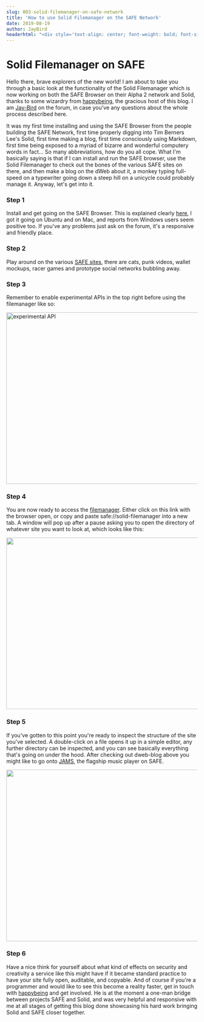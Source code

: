 ```yaml
---
slug: 003-solid-filemanager-on-safe-network
title: 'How to use Solid Filemanager on the SAFE Network'
date: 2019-08-19
author: JayBird
headerhtml: "<div style='text-align: center; font-weight: bold; font-size: +4em;'><img src='/images/safegit-logo-8a31ccf66202d8209de7345c105da82070b22876_2_1380x580.png' description='safegit logo' style='text-flow: left; '>Filemanager</div>"
---
```


# Solid Filemanager on SAFE

Hello there, brave explorers of the new world! I am about to take you through a basic look at the functionality of the Solid Filemanager which is now working on both the SAFE Browser on their Alpha 2 network and Solid, thanks to some wizardry from [happybeing](https://safenetforum.org/u/happybeing), the gracious host of this blog. I am [Jay-Bird](https://safenetforum.org/u/JayBird) on the forum, in case you've any questions about the whole process described here.

It was my first time installing and using the SAFE Browser from the people building the SAFE Network, first time properly digging into Tim Berners Lee's Solid, first time making a blog, first time consciously using Markdown, first time being exposed to a myriad of bizarre and wonderful computery words in fact... So many abbreviations, how do you all cope. What I'm basically saying is that if I can install and run the SAFE browser, use the Solid Filemanager to check out the bones of the various SAFE sites on there, and then make a blog on the dWeb about it, a monkey typing full-speed on a typewriter going down a steep hill on a unicycle could probably manage it. Anyway, let's get into it.

### Step 1

Install and get going on the SAFE Browser. This is explained clearly [here](https://safenetforum.org/t/the-safe-browser/28031), I got it going on Ubuntu and on Mac, and reports from Windows users seem positive too. If you've any problems just ask on the forum, it's a responsive and friendly place.

### Step 2

Play around on the various [SAFE sites](https://safenetforum.org/t/list-of-websites-safesites-webids-community-resources/25168/101), there are cats, punk videos, wallet mockups, racer games and prototype social networks bubbling away.

### Step 3

Remember to enable experimental APIs in the top right before using the filemanager like so:

<img src="https://previews.dropbox.com/p/thumb/AAgkwI3ctUTB4F_WFD6n27jSfmKu_05K5qjNXuPS_Cw8vca0mTLqLg39VDYYNZxeRP63UPaVrXhJS2aoJgZ8Pn3kQQVXwG8C2P8ncm0lWkwKA7zimrfCFQmlXukQyD1E02HWAuNP645EGO_kbkAk97Fzhs4_EAd89hGp1BboWYjcJWVObqLCrMy6g2_z16UXOAwTI4TbMPaCNkzVFHyjRsN3o1CtHOqIG3Di5njDVuFili4v20Gyh6l89TCMk5ITHwgBixzOhBHczsdvvNDKiWCtV8lFqGKnVVwXNsJmbuXTm5Tl8LTogdix3pF-THGDRAI3XdszrlBDboqVWlvqsRn4kP_6eP6y21N2NI5FswbXHw/p.png?fv_content=true&size_mode=5" alt="experimental API" width="720" height="450"/>

### Step 4

You are now ready to access the [filemanager](safe://solid-filemanager). Either click on this link with the browser open, or copy and paste safe://solid-filemanager into a new tab. A window will pop up after a pause asking you to open the directory of whatever site you want to look at, which looks like this:

<img src="https://previews.dropbox.com/p/thumb/AAgLyvhxQywP2daLhPM-uPiQtZx6v74Ppdgce7ECLaNyw_XpLqA8cmYGE37HF4h7n0kT8X44Y2jIovVlNHi719ISbTVMsW2wGMXc0uGvylLBFv4QwN_pUQROGFRJSZIiL-UJZi2nrLXanpYZZY6Yir_6gjHGysWEcUxX8g9qFcyoP2d0DtVzj1Ggv9WVqkWLumNvCFncmGGhyQ6WXeL2v5BP4m7xFCb0AJIEbrwbUdyvXcVkjxlT6w654lBEU5bWstNoG9B3gmGfL-hmiM1Ey81-RFGXGitEe-bPGpByWZVR4J1h1otZKNvM-o2rOfpjXUi9o6HgkNWJ7lpuHmmYvcQdN8XjhhfBxTwwRbAqkAQPFA/p.png?fv_content=true&size_mode=5" width="720" height="450"/>

### Step 5

If you've gotten to this point you're ready to inspect the structure of the site you've selected. A double-click on a file opens it up in a simple editor, any further directory can be inspected, and you can see basically everything that's going on under the hood. After checking out dweb-blog above you might like to go onto [JAMS](safe://jams.demo), the flagship music player on SAFE.

<img src="https://previews.dropbox.com/p/thumb/AAgKs1xa9ZpedTDxOf6sa809KNTy9eufhH9WmL6aY5ZTAgDQzAKuxf2k5BvgLc4iPRiznrrhY-ZwnYQH41xJBvi9smrGz6B8ZtclzEqm3mOcymMGWo-OPJsK5b1InaZKmfcR2-VCv33HkORRFLEdHORVQmadq1ggM4smigM-8pQXt2MIE9ta3G_RAepfgDRsMdfVPvpSWwmcHPH0e8D65lS_wM-Mf01O3wJbfOkv1syVD7JsA2q3Y5Wf_TuU9r1lbOx9uLwVHIN8cxeBbYbsf8_-kGA05xF-YiAoiIlo8gNL4xZBkNIvsZgmySFcST2Z7kCtDclbjE_nFhrKGEjlhbTvNsJNO79nCEcZ5QMCXfzMmA/p.png?fv_content=true&size_mode=5" width="720" height="450"/>

### Step 6

Have a nice think for yourself about what kind of effects on security and creativity a service like this might have if it became standard practice to have your site fully open, auditable, and copyable. And of course if you're a programmer and would like to see this become a reality faster, get in touch with [happybeing](https://safenetforum.org/u/happybeing) and get involved. He is at the moment a one-man bridge between projects SAFE and Solid, and was very helpful and responsive with me at all stages of getting this blog done showcasing his hard work bringing Solid and SAFE closer together.